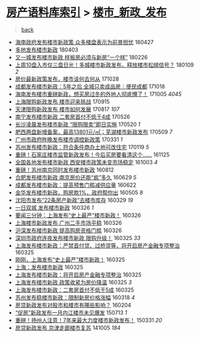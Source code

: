 [房产语料库索引](../../README.md)  > [楼市_新政_发布](楼市_新政_发布.md)
====
> [back](../README.md)

- [海南政府发布楼市新政策 众多楼盘表示为前景担忧](http://jkwz.applinzi.com/ittc/7096620210641699851.html#%E6%B5%B7%E5%8D%97%E6%94%BF%E5%BA%9C%E5%8F%91%E5%B8%83%E6%A5%BC%E5%B8%82%E6%96%B0%E6%94%BF%E7%AD%96+%E4%BC%97%E5%A4%9A%E6%A5%BC%E7%9B%98%E8%A1%A8%E7%A4%BA%E4%B8%BA%E5%89%8D%E6%99%AF%E6%8B%85%E5%BF%A7) 180427  
- [多地发布楼市新政](http://jkwz.applinzi.com/ittc/7087774655509431312.html#%E5%A4%9A%E5%9C%B0%E5%8F%91%E5%B8%83%E6%A5%BC%E5%B8%82%E6%96%B0%E6%94%BF) 180403  
- [又一城发布楼市新政 样板房必须与新房“一个样”](http://jkwz.applinzi.com/ittc/7074336803647915018.html#%E5%8F%88%E4%B8%80%E5%9F%8E%E5%8F%91%E5%B8%83%E6%A5%BC%E5%B8%82%E6%96%B0%E6%94%BF+%E6%A0%B7%E6%9D%BF%E6%88%BF%E5%BF%85%E9%A1%BB%E4%B8%8E%E6%96%B0%E6%88%BF%E2%80%9C%E4%B8%80%E4%B8%AA%E6%A0%B7%E2%80%9D) 180226  
- [上周10盘入市仅三盘日光！多城楼市新政发布，释放楼市松绑信号？](http://jkwz.applinzi.com/ittc/7056492863951471622.html#%E4%B8%8A%E5%91%A810%E7%9B%98%E5%85%A5%E5%B8%82%E4%BB%85%E4%B8%89%E7%9B%98%E6%97%A5%E5%85%89%EF%BC%81%E5%A4%9A%E5%9F%8E%E6%A5%BC%E5%B8%82%E6%96%B0%E6%94%BF%E5%8F%91%E5%B8%83%EF%BC%8C%E9%87%8A%E6%94%BE%E6%A5%BC%E5%B8%82%E6%9D%BE%E7%BB%91%E4%BF%A1%E5%8F%B7%EF%BC%9F) 180109 *2* 
- [房价最新政策发布，楼市该何去何从](http://jkwz.applinzi.com/ittc/7027949321746646032.html#%E6%88%BF%E4%BB%B7%E6%9C%80%E6%96%B0%E6%94%BF%E7%AD%96%E5%8F%91%E5%B8%83%EF%BC%8C%E6%A5%BC%E5%B8%82%E8%AF%A5%E4%BD%95%E5%8E%BB%E4%BD%95%E4%BB%8E) 171028  
- [成都发布楼市新政：5年之后 全城只卖成品房｜便民成都](http://jkwz.applinzi.com/ittc/7025847936716637201.html#%E6%88%90%E9%83%BD%E5%8F%91%E5%B8%83%E6%A5%BC%E5%B8%82%E6%96%B0%E6%94%BF%EF%BC%9A5%E5%B9%B4%E4%B9%8B%E5%90%8E+%E5%85%A8%E5%9F%8E%E5%8F%AA%E5%8D%96%E6%88%90%E5%93%81%E6%88%BF%EF%BD%9C%E4%BE%BF%E6%B0%91%E6%88%90%E9%83%BD) 171018  
- [海南发布楼市重磅新政，想买房过冬的外地人彻底懵了！](http://jkwz.applinzi.com/ittc/7021077789036512272.html#%E6%B5%B7%E5%8D%97%E5%8F%91%E5%B8%83%E6%A5%BC%E5%B8%82%E9%87%8D%E7%A3%85%E6%96%B0%E6%94%BF%EF%BC%8C%E6%83%B3%E4%B9%B0%E6%88%BF%E8%BF%87%E5%86%AC%E7%9A%84%E5%A4%96%E5%9C%B0%E4%BA%BA%E5%BD%BB%E5%BA%95%E6%87%B5%E4%BA%86%EF%BC%81) 171005 *4045* 
- [上海限购新政发布 楼市迎来挑战](http://jkwz.applinzi.com/ittc/7013453024612320272.html#%E4%B8%8A%E6%B5%B7%E9%99%90%E8%B4%AD%E6%96%B0%E6%94%BF%E5%8F%91%E5%B8%83+%E6%A5%BC%E5%B8%82%E8%BF%8E%E6%9D%A5%E6%8C%91%E6%88%98) 170915  
- [天津限购新政发布 楼市如何发展](http://jkwz.applinzi.com/ittc/7002740193118127121.html#%E5%A4%A9%E6%B4%A5%E9%99%90%E8%B4%AD%E6%96%B0%E6%94%BF%E5%8F%91%E5%B8%83+%E6%A5%BC%E5%B8%82%E5%A6%82%E4%BD%95%E5%8F%91%E5%B1%95) 170817 *107* 
- [南宁发布楼市新政 二套房首付不低于4成](http://jkwz.applinzi.com/ittc/6972051966896112644.html#%E5%8D%97%E5%AE%81%E5%8F%91%E5%B8%83%E6%A5%BC%E5%B8%82%E6%96%B0%E6%94%BF+%E4%BA%8C%E5%A5%97%E6%88%BF%E9%A6%96%E4%BB%98%E4%B8%8D%E4%BD%8E%E4%BA%8E4%E6%88%90) 170526  
- [长沙凌晨发布楼市新政 “限购限卖”即日实施](http://jkwz.applinzi.com/ittc/6969747308949275653.html#%E9%95%BF%E6%B2%99%E5%87%8C%E6%99%A8%E5%8F%91%E5%B8%83%E6%A5%BC%E5%B8%82%E6%96%B0%E6%94%BF+%E2%80%9C%E9%99%90%E8%B4%AD%E9%99%90%E5%8D%96%E2%80%9D%E5%8D%B3%E6%97%A5%E5%AE%9E%E6%96%BD) 170520 *1* 
- [肥西两盘新增备案，最高13801元/㎡；芜湖楼市新政发布](http://jkwz.applinzi.com/ittc/6965809669015602181.html#%E8%82%A5%E8%A5%BF%E4%B8%A4%E7%9B%98%E6%96%B0%E5%A2%9E%E5%A4%87%E6%A1%88%EF%BC%8C%E6%9C%80%E9%AB%9813801%E5%85%83%2F%E3%8E%A1%EF%BC%9B%E8%8A%9C%E6%B9%96%E6%A5%BC%E5%B8%82%E6%96%B0%E6%94%BF%E5%8F%91%E5%B8%83) 170509 *7* 
- [广州市政府昨晚发布楼市调控新政策](http://jkwz.applinzi.com/ittc/6950983695262548996.html#%E5%B9%BF%E5%B7%9E%E5%B8%82%E6%94%BF%E5%BA%9C%E6%98%A8%E6%99%9A%E5%8F%91%E5%B8%83%E6%A5%BC%E5%B8%82%E8%B0%83%E6%8E%A7%E6%96%B0%E6%94%BF%E7%AD%96) 170331 *1* 
- [苏州发布楼市新政：符合条件商办土地可改住宅](http://jkwz.applinzi.com/ittc/6924880348705195012.html#%E8%8B%8F%E5%B7%9E%E5%8F%91%E5%B8%83%E6%A5%BC%E5%B8%82%E6%96%B0%E6%94%BF%EF%BC%9A%E7%AC%A6%E5%90%88%E6%9D%A1%E4%BB%B6%E5%95%86%E5%8A%9E%E5%9C%9F%E5%9C%B0%E5%8F%AF%E6%94%B9%E4%BD%8F%E5%AE%85) 170119 *5* 
- [重磅！石家庄楼市监管新政发布！今后买房要看清这个……](http://jkwz.applinzi.com/ittc/6904391307534795780.html#%E9%87%8D%E7%A3%85%EF%BC%81%E7%9F%B3%E5%AE%B6%E5%BA%84%E6%A5%BC%E5%B8%82%E7%9B%91%E7%AE%A1%E6%96%B0%E6%94%BF%E5%8F%91%E5%B8%83%EF%BC%81%E4%BB%8A%E5%90%8E%E4%B9%B0%E6%88%BF%E8%A6%81%E7%9C%8B%E6%B8%85%E8%BF%99%E4%B8%AA%E2%80%A6%E2%80%A6) 161125  
- [全国各地发布楼市新政 西安楼市政策未变市场稳定](http://jkwz.applinzi.com/ittc/6884684810743710725.html#%E5%85%A8%E5%9B%BD%E5%90%84%E5%9C%B0%E5%8F%91%E5%B8%83%E6%A5%BC%E5%B8%82%E6%96%B0%E6%94%BF+%E8%A5%BF%E5%AE%89%E6%A5%BC%E5%B8%82%E6%94%BF%E7%AD%96%E6%9C%AA%E5%8F%98%E5%B8%82%E5%9C%BA%E7%A8%B3%E5%AE%9A) 161003 *4* 
- [重磅！苏州南京同时发布楼市新政](http://jkwz.applinzi.com/ittc/6865417990505497605.html#%E9%87%8D%E7%A3%85%EF%BC%81%E8%8B%8F%E5%B7%9E%E5%8D%97%E4%BA%AC%E5%90%8C%E6%97%B6%E5%8F%91%E5%B8%83%E6%A5%BC%E5%B8%82%E6%96%B0%E6%94%BF) 160812  
- [合肥发布楼市新政 南京房价还能“疯”多久](http://jkwz.applinzi.com/ittc/6848943136575063045.html#%E5%90%88%E8%82%A5%E5%8F%91%E5%B8%83%E6%A5%BC%E5%B8%82%E6%96%B0%E6%94%BF+%E5%8D%97%E4%BA%AC%E6%88%BF%E4%BB%B7%E8%BF%98%E8%83%BD%E2%80%9C%E7%96%AF%E2%80%9D%E5%A4%9A%E4%B9%85) 160629 *5* 
- [成都发布楼市新政：提高预售门槛减供应量](http://jkwz.applinzi.com/ittc/6846485289186624517.html#%E6%88%90%E9%83%BD%E5%8F%91%E5%B8%83%E6%A5%BC%E5%B8%82%E6%96%B0%E6%94%BF%EF%BC%9A%E6%8F%90%E9%AB%98%E9%A2%84%E5%94%AE%E9%97%A8%E6%A7%9B%E5%87%8F%E4%BE%9B%E5%BA%94%E9%87%8F) 160622  
- [金华发布楼市新政，购房款1%，政府帮你出](http://jkwz.applinzi.com/ittc/6828737584108684293.html#%E9%87%91%E5%8D%8E%E5%8F%91%E5%B8%83%E6%A5%BC%E5%B8%82%E6%96%B0%E6%94%BF%EF%BC%8C%E8%B4%AD%E6%88%BF%E6%AC%BE1%25%EF%BC%8C%E6%94%BF%E5%BA%9C%E5%B8%AE%E4%BD%A0%E5%87%BA) 160505 *8* 
- [沈阳市发布“22条房产新政”去楼市库存](http://jkwz.applinzi.com/ittc/6814881513367667716.html#%E6%B2%88%E9%98%B3%E5%B8%82%E5%8F%91%E5%B8%83%E2%80%9C22%E6%9D%A1%E6%88%BF%E4%BA%A7%E6%96%B0%E6%94%BF%E2%80%9D%E5%8E%BB%E6%A5%BC%E5%B8%82%E5%BA%93%E5%AD%98) 160329 *19* 
- [一日双城 发布楼市新政](http://jkwz.applinzi.com/ittc/6813883299264988165.html#%E4%B8%80%E6%97%A5%E5%8F%8C%E5%9F%8E+%E5%8F%91%E5%B8%83%E6%A5%BC%E5%B8%82%E6%96%B0%E6%94%BF) 160326 *1* 
- [要闻三分钟：上海发布“史上最严”楼市新政！](http://jkwz.applinzi.com/ittc/6813791612077343749.html#%E8%A6%81%E9%97%BB%E4%B8%89%E5%88%86%E9%92%9F%EF%BC%9A%E4%B8%8A%E6%B5%B7%E5%8F%91%E5%B8%83%E2%80%9C%E5%8F%B2%E4%B8%8A%E6%9C%80%E4%B8%A5%E2%80%9D%E6%A5%BC%E5%B8%82%E6%96%B0%E6%94%BF%EF%BC%81) 160326  
- [上海楼市新政发布 广州二手市场平稳](http://jkwz.applinzi.com/ittc/6813758728717206533.html#%E4%B8%8A%E6%B5%B7%E6%A5%BC%E5%B8%82%E6%96%B0%E6%94%BF%E5%8F%91%E5%B8%83+%E5%B9%BF%E5%B7%9E%E4%BA%8C%E6%89%8B%E5%B8%82%E5%9C%BA%E5%B9%B3%E7%A8%B3) 160326  
- [沪深发布楼市新政 提高购房资格门槛](http://jkwz.applinzi.com/ittc/6813726025980576772.html#%E6%B2%AA%E6%B7%B1%E5%8F%91%E5%B8%83%E6%A5%BC%E5%B8%82%E6%96%B0%E6%94%BF+%E6%8F%90%E9%AB%98%E8%B4%AD%E6%88%BF%E8%B5%84%E6%A0%BC%E9%97%A8%E6%A7%9B) 160326  
- [深圳市政府连夜发布楼市新政 限购升级！](http://jkwz.applinzi.com/ittc/6813669214330029060.html#%E6%B7%B1%E5%9C%B3%E5%B8%82%E6%94%BF%E5%BA%9C%E8%BF%9E%E5%A4%9C%E5%8F%91%E5%B8%83%E6%A5%BC%E5%B8%82%E6%96%B0%E6%94%BF+%E9%99%90%E8%B4%AD%E5%8D%87%E7%BA%A7%EF%BC%81) 160325 *33* 
- [上海发布楼市新政：严禁首付贷、过桥贷等，将开启房产金融专项整治](http://jkwz.applinzi.com/ittc/6813569091121972229.html#%E4%B8%8A%E6%B5%B7%E5%8F%91%E5%B8%83%E6%A5%BC%E5%B8%82%E6%96%B0%E6%94%BF%EF%BC%9A%E4%B8%A5%E7%A6%81%E9%A6%96%E4%BB%98%E8%B4%B7%E3%80%81%E8%BF%87%E6%A1%A5%E8%B4%B7%E7%AD%89%EF%BC%8C%E5%B0%86%E5%BC%80%E5%90%AF%E6%88%BF%E4%BA%A7%E9%87%91%E8%9E%8D%E4%B8%93%E9%A1%B9%E6%95%B4%E6%B2%BB) 160325  
- [刚刚，上海发布“史上最严”楼市新政！](http://jkwz.applinzi.com/ittc/6813520324700144644.html#%E5%88%9A%E5%88%9A%EF%BC%8C%E4%B8%8A%E6%B5%B7%E5%8F%91%E5%B8%83%E2%80%9C%E5%8F%B2%E4%B8%8A%E6%9C%80%E4%B8%A5%E2%80%9D%E6%A5%BC%E5%B8%82%E6%96%B0%E6%94%BF%EF%BC%81) 160325  
- [上海：发布楼市新政](http://jkwz.applinzi.com/ittc/6813499987656705029.html#%E4%B8%8A%E6%B5%B7%EF%BC%9A%E5%8F%91%E5%B8%83%E6%A5%BC%E5%B8%82%E6%96%B0%E6%94%BF) 160325  
- [上海发布楼市新政：将开启房产金融专项整治](http://jkwz.applinzi.com/ittc/6813493639959282693.html#%E4%B8%8A%E6%B5%B7%E5%8F%91%E5%B8%83%E6%A5%BC%E5%B8%82%E6%96%B0%E6%94%BF%EF%BC%9A%E5%B0%86%E5%BC%80%E5%90%AF%E6%88%BF%E4%BA%A7%E9%87%91%E8%9E%8D%E4%B8%93%E9%A1%B9%E6%95%B4%E6%B2%BB) 160325  
- [上海发布楼市新政 政策收紧为房价降温](http://jkwz.applinzi.com/ittc/6813486178904835077.html#%E4%B8%8A%E6%B5%B7%E5%8F%91%E5%B8%83%E6%A5%BC%E5%B8%82%E6%96%B0%E6%94%BF+%E6%94%BF%E7%AD%96%E6%94%B6%E7%B4%A7%E4%B8%BA%E6%88%BF%E4%BB%B7%E9%99%8D%E6%B8%A9) 160325 *3* 
- [上海发布楼市新政：二套房首付不低于5成](http://jkwz.applinzi.com/ittc/6813474503111738372.html#%E4%B8%8A%E6%B5%B7%E5%8F%91%E5%B8%83%E6%A5%BC%E5%B8%82%E6%96%B0%E6%94%BF%EF%BC%9A%E4%BA%8C%E5%A5%97%E6%88%BF%E9%A6%96%E4%BB%98%E4%B8%8D%E4%BD%8E%E4%BA%8E5%E6%88%90) 160325  
- [苏州发布稳楼市新政：限制新房价格涨幅](http://jkwz.applinzi.com/ittc/6810951604375127045.html#%E8%8B%8F%E5%B7%9E%E5%8F%91%E5%B8%83%E7%A8%B3%E6%A5%BC%E5%B8%82%E6%96%B0%E6%94%BF%EF%BC%9A%E9%99%90%E5%88%B6%E6%96%B0%E6%88%BF%E4%BB%B7%E6%A0%BC%E6%B6%A8%E5%B9%85) 160318 *4* 
- [房贷新政发布对股市和楼市有哪些影响？](http://jkwz.applinzi.com/ittc/6794775526749242372.html#%E6%88%BF%E8%B4%B7%E6%96%B0%E6%94%BF%E5%8F%91%E5%B8%83%E5%AF%B9%E8%82%A1%E5%B8%82%E5%92%8C%E6%A5%BC%E5%B8%82%E6%9C%89%E5%93%AA%E4%BA%9B%E5%BD%B1%E5%93%8D%EF%BC%9F) 160204  
- [“促房”新政发布一月内江楼市未见爆发](http://jkwz.applinzi.com/ittc/547650614992623313.html#%E2%80%9C%E4%BF%83%E6%88%BF%E2%80%9D%E6%96%B0%E6%94%BF%E5%8F%91%E5%B8%83%E4%B8%80%E6%9C%88%E5%86%85%E6%B1%9F%E6%A5%BC%E5%B8%82%E6%9C%AA%E8%A7%81%E7%88%86%E5%8F%91) 150713 *1* 
- [重磅！扬州人注意！7年来最大力度楼市新政发布！](http://jkwz.applinzi.com/ittc/547650611401058381.html#%E9%87%8D%E7%A3%85%EF%BC%81%E6%89%AC%E5%B7%9E%E4%BA%BA%E6%B3%A8%E6%84%8F%EF%BC%817%E5%B9%B4%E6%9D%A5%E6%9C%80%E5%A4%A7%E5%8A%9B%E5%BA%A6%E6%A5%BC%E5%B8%82%E6%96%B0%E6%94%BF%E5%8F%91%E5%B8%83%EF%BC%81) 150331 *20* 
- [房贷新政发布 京津走廊楼市复苏](http://jkwz.applinzi.com/ittc/547650611375128625.html#%E6%88%BF%E8%B4%B7%E6%96%B0%E6%94%BF%E5%8F%91%E5%B8%83+%E4%BA%AC%E6%B4%A5%E8%B5%B0%E5%BB%8A%E6%A5%BC%E5%B8%82%E5%A4%8D%E8%8B%8F) 141005 *184* 
